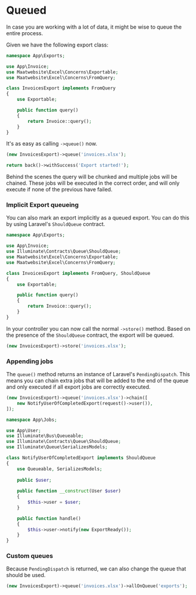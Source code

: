# Queued

In case you are working with a lot of data, it might be wise to queue the entire process. 

Given we have the following export class:

```php
namespace App\Exports;

use App\Invoice;
use Maatwebsite\Excel\Concerns\Exportable;
use Maatwebsite\Excel\Concerns\FromQuery;

class InvoicesExport implements FromQuery
{
    use Exportable;

    public function query()
    {
        return Invoice::query();
    }
}
```

It's as easy as calling `->queue()` now.

```php
(new InvoicesExport)->queue('invoices.xlsx');

return back()->withSuccess('Export started!');
```

Behind the scenes the query will be chunked and multiple jobs will be chained. These jobs will be executed in the correct order,
and will only execute if none of the previous have failed. 

### Implicit Export queueing

You can also mark an export implicitly as a queued export. You can do this by using Laravel's `ShouldQueue` contract.

```php
namespace App\Exports;

use App\Invoice;
use Illuminate\Contracts\Queue\ShouldQueue;
use Maatwebsite\Excel\Concerns\Exportable;
use Maatwebsite\Excel\Concerns\FromQuery;

class InvoicesExport implements FromQuery, ShouldQueue
{
    use Exportable;

    public function query()
    {
        return Invoice::query();
    }
}
```

In your controller you can now call the normal `->store()` method. 
Based on the presence of the `ShouldQueue` contract, the export will be queued.

```php
(new InvoicesExport)->store('invoices.xlsx');
```

### Appending jobs

The `queue()` method returns an instance of Laravel's `PendingDispatch`. This means you can chain extra jobs that will be added to the end of the queue and only executed if all export jobs are correctly executed.

```php
(new InvoicesExport)->queue('invoices.xlsx')->chain([
    new NotifyUserOfCompletedExport(request()->user()),
]);
```

```php
namespace App\Jobs;

use App\User;
use Illuminate\Bus\Queueable;
use Illuminate\Contracts\Queue\ShouldQueue;
use Illuminate\Queue\SerializesModels;

class NotifyUserOfCompletedExport implements ShouldQueue
{
    use Queueable, SerializesModels;
    
    public $user;
    
    public function __construct(User $user)
    {
        $this->user = $user;
    }

    public function handle()
    {
        $this->user->notify(new ExportReady());
    }
}
```

### Custom queues

Because `PendingDispatch` is returned, we can also change the queue that should be used.

```php
(new InvoicesExport)->queue('invoices.xlsx')->allOnQueue('exports');
```
